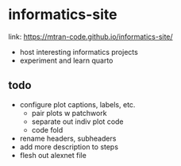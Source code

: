 # informatics-site
link: https://mtran-code.github.io/informatics-site/

- host interesting informatics projects
- experiment and learn quarto

## todo
- configure plot captions, labels, etc.
    - pair plots w patchwork
    - separate out indiv plot code
    - code fold
- rename headers, subheaders
- add more description to steps
- flesh out alexnet file
